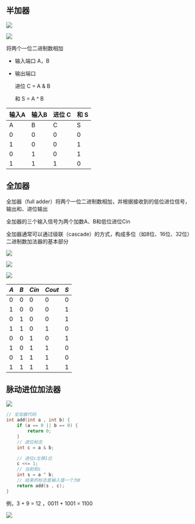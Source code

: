 <!--
 * @Description: 
 * @Version: 1.0
 * @Author: DaLao
 * @Email: dalao_li@163.com
 * @Date: 2021-11-14 01:04:15
 * @LastEditors: DaLao
 * @LastEditTime: 2022-05-04 20:48:13
-->


## 半加器


![](https://cdn.hurra.ltd/img/330px-Half_Adder.svg.png)

![](https://cdn.hurra.ltd/img/39673413-470a88f4-516e-11e8-9bc3-b0452be1482e.png)

将两个一位二进制数相加

- 输入端口 A，B

- 输出端口

    进位 C = A & B

    和 S = A ^ B

| 输入A | 输入B | 进位 C | 和 S |
| ----- | ----- | ------ | ---- |
| A     | B     | C      | S    |
| 0     | 0     | 0      | 0    |
| 1     | 0     | 0      | 1    |
| 0     | 1     | 0      | 1    |
| 1     | 1     | 1      | 0    |



## 全加器


全加器（full adder）将两个一位二进制数相加，并根据接收到的低位进位信号，输出和、进位输出

全加器的三个输入信号为两个加数A、B和低位进位Cin

全加器通常可以通过级联（cascade）的方式，构成多位（如8位、16位、32位）二进制数加法器的基本部分

![](https://cdn.hurra.ltd/img/2880px-Full-adder_logic_diagram.svg.png)

![](https://cdn.hurra.ltd/img/39673408-3e4f3e44-516e-11e8-8c7b-1d78b3f7f28b.png)

![](https://cdn.hurra.ltd/img/440px-1-bit_full-adder.svg.png)

| $A$ | $B$ | $Cin$ | $Cout$ | $S$ |
| --- | --- | ----- | ------ | --- |
| 0   | 0   | 0     | 0      | 0   |
| 1   | 0   | 0     | 0      | 1   |
| 0   | 1   | 0     | 0      | 1   |
| 1   | 1   | 0     | 1      | 0   |
| 0   | 0   | 1     | 0      | 1   |
| 1   | 0   | 1     | 1      | 0   |
| 0   | 1   | 1     | 1      | 0   |
| 1   | 1   | 1     | 1      | 1   |


## 脉动进位加法器

![](https://cdn.hurra.ltd/img/2880px-4-bit_ripple_carry_adder.svg.png)

```c
// 全加器代码
int add(int a , int b) {
    if (a == 0 || b == 0) {
        return 0;
    }
    // 进位标志
    int c = a & b;

    // 进位c左移1位
    c <<= 1;
    // 当前和s
    int s = a ^ b;
    // 结束的标志是输入值一个为0
    return add(s , c);
}
```

例，3 + 9 = 12 ，0011 + 1001 = 1100

![](https://cdn.hurra.ltd/img/20211114030937.png)
